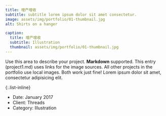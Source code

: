 ```yaml
---
title: 增产增收
subtitle: subtitle lorem ipsum dolor sit amet consectetur.
image: assets/img/portfolio/01-thumbnail.jpg
alt: Shirts on a hanger

caption:
  title: 增产增收
  subtitle: Illustration
  thumbnail: assets/img/portfolio/01-thumbnail.jpg
---
```


Use this area to describe your project. **Markdown** supported. This entry (project1.md) uses links for the image sources. All other projects in the portfolio use local images. Both work just fine! Lorem ipsum dolor sit amet, consectetur adipisicing elit.

{:.list-inline}

- Date: January 2017
- Client: Threads
- Category: Illustration
